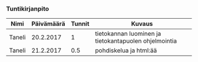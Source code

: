 ### Tuntikirjanpito
Nimi | Päivämäärä | Tunnit | Kuvaus
----|-----|----|-----
Taneli | 20.2.2017 | 1 | tietokannan luominen ja tietokantapuolen ohjelmointia
Taneli | 21.2.2017 | 0.5 | pohdiskelua ja html:ää
